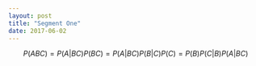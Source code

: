 ```yaml
---
layout: post
title: "Segment One"
date: 2017-06-02
---
```


$$P(ABC)=P(A|BC)P(BC)=P(A|BC)P(B|C)P(C)   =  P(B)P(C|B)P(A|BC)$$
